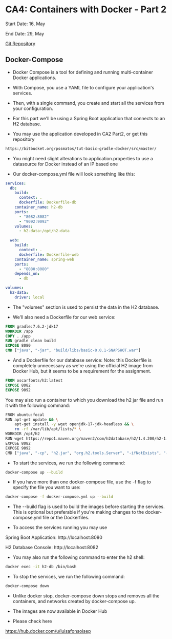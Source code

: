 # CA4: Containers with Docker - Part 2

Start Date: 16, May

End Date: 29, May

[Git Repository](https://github.com/SwitchQA/devops-23-24-JPE-1222637)

## Docker-Compose

* Docker Compose is a tool for defining and running multi-container Docker applications.

* With Compose, you use a YAML file to configure your application's services.
* Then, with a single command, you create and start all the services from your configuration.


* For this part we'll be using a Spring Boot application that connects to an H2 database.


* You may use the application developed in CA2 Part2, or get this repository
```bash
https://bitbucket.org/pssmatos/tut-basic-gradle-docker/src/master/
```

* You might need slight alterations to application.properties to use a datasource for Docker instead of an IP based one


* Our docker-compose.yml file will look something like this:

```yaml
services:
  db:
    build:
      context: .
      dockerfile: Dockerfile-db
    container_name: h2-db
    ports:
      - "8082:8082"
      - "9092:9092"
    volumes:
      - h2-data:/opt/h2-data

  web:
    build:
      context: .
      dockerfile: Dockerfile-web
    container_name: spring-web
    ports:
      - "8080:8080"
    depends_on:
      - db

volumes:
  h2-data:
    driver: local
```

* The "volumes" section is used to persist the data in the H2 database.


* We'll also need a Dockerfile for our web service:

```Dockerfile
FROM gradle:7.6.2-jdk17
WORKDIR /app
COPY . /app
RUN gradle clean build
EXPOSE 8080
CMD ["java", "-jar", "build/libs/basic-0.0.1-SNAPSHOT.war"]
```

* And a Dockerfile for our database service:
Note: this Dockerfile is completely unnecessary as we're using the official H2 image from Docker Hub,
but it seems to be a requirement for the assignment.

```Dockerfile
FROM oscarfonts/h2:latest
EXPOSE 8082
EXPOSE 9092
```

You may also run a container to which you download the h2 jar file and run it with the following command:

```bash
FROM ubuntu:focal
RUN apt-get update && \
    apt-get install -y wget openjdk-17-jdk-headless && \
    rm -rf /var/lib/apt/lists/* \
WORKDIR /opt/h2
RUN wget https://repo1.maven.org/maven2/com/h2database/h2/1.4.200/h2-1.4.200.jar -O h2.jar
EXPOSE 8082
EXPOSE 9092
CMD ["java", "-cp", "h2.jar", "org.h2.tools.Server", "-ifNotExists", "-web", "-webAllowOthers", "-webPort", "8082", "-tcp", "-tcpAllowOthers", "-tcpPort", "9092"]
```

* To start the services, we run the following command:

```bash
docker-compose up --build
```

* If you have more than one docker-compose file, use the -f flag to specify the file you want to use:

```bash
docker-compose -f docker-compose.yml up --build
```

* The --build flag is used to build the images before starting the services. This is optional but preferable if you're
making changes to the docker-compose.yml file or the Dockerfiles.

* To access the services running you may use

Spring Boot Application: http://localhost:8080

H2 Database Console: http://localhost:8082

* You may also run the following command to enter the h2 shell:

```bash
docker exec -it h2-db /bin/bash
```

* To stop the services, we run the following command:

```bash
docker-compose down
```

* Unlike docker stop, docker-compose down stops and removes all the containers, and networks created by docker-compose up.

* The images are now available in Docker Hub
* Please check here

https://hub.docker.com/u/luisafonsoisep



